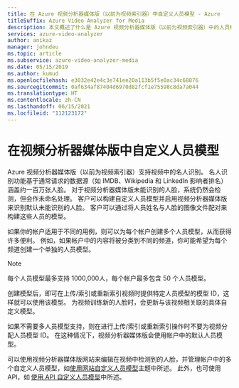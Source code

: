 ```yaml
---
title: 在 Azure 视频分析器媒体版（以前为视频索引器）中自定义人员模型 - Azure
titleSuffix: Azure Video Analyzer for Media
description: 本文概述了什么是 Azure 视频分析器媒体版（以前为视频索引器）中的人员模型，以及如何自定义它。
services: azure-video-analyzer
author: anikaz
manager: johndeu
ms.topic: article
ms.subservice: azure-video-analyzer-media
ms.date: 05/15/2019
ms.author: kumud
ms.openlocfilehash: e3032e42e4c3e741ee20a113b5f5e0ac34c68876
ms.sourcegitcommit: 0af634af87404d6970d82fcf1e75598c8da7a044
ms.translationtype: HT
ms.contentlocale: zh-CN
ms.lasthandoff: 06/15/2021
ms.locfileid: "112123172"
---
```

# <a name="customize-a-person-model-in-video-analyzer-for-media"></a>在视频分析器媒体版中自定义人员模型

Azure 视频分析器媒体版（以前为视频索引器）支持视频中的名人识别。 名人识别功能基于通常请求的数据源（如 IMDB、Wikipedia 和 LinkedIn 影响者排名）涵盖约一百万张人脸。 对于视频分析器媒体版未能识别的人脸，系统仍然会检测，但会作未命名处理。 客户可以构建自定义人员模型并启用视频分析器媒体版来识别默认未能识别的人脸。 客户可以通过将人员姓名与人脸的图像文件配对来构建这些人员的模型。  

如果你的帐户适用于不同的用例，则可以为每个帐户创建多个人员模型，从而获得许多便利。 例如，如果帐户中的内容将被分类到不同的频道，你可能希望为每个频道创建一个单独的人员模型。 

> [!NOTE]
> 每个人员模型最多支持 1000,000人，每个帐户最多包含 50 个人员模型。 

创建模型后，即可在上传/索引或重新索引视频时提供特定人员模型的模型 ID，这样就可以使用该模型。 为视频训练新的人脸时，会更新与该视频相关联的具体自定义模型。 

如果不需要多人员模型支持，则在进行上传/索引或重新索引操作时不要为视频分配人员模型 ID。 在这种情况下，视频分析器媒体版会使用帐户中的默认人员模型。 

可以使用视频分析器媒体版网站来编辑在视频中检测到的人脸，并管理帐户中的多个自定义人员模型，如[使用网站自定义人员模型](customize-person-model-with-website.md)主题中所述。 此外，也可使用 API，如 [使用 API 自定义人员模型](customize-person-model-with-api.md)中所述。
